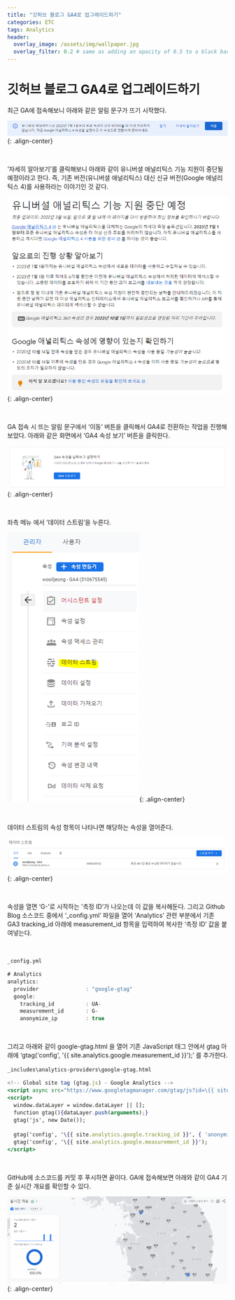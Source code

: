 ```yaml
---
title: "깃허브 블로그 GA4로 업그레이드하기"
categories: ETC
tags: Analytics
header:
  overlay_image: /assets/img/wallpaper.jpg
  overlay_filter: 0.2 # same as adding an opacity of 0.5 to a black background
---
```


# 깃허브 블로그 GA4로 업그레이드하기

최근 GA에 접속해보니 아래와 같은 알림 문구가 뜨기 시작했다. 

![PNG](/assets/img/post_img/2022-04-12-ga4-upgrade/img.png){: .align-center}

<br>

‘자세히 알아보기’를 클릭해보니 아래와 같이 유니버셜 애널리틱스 기능 지원이 중단될 예정이라고 한다. 즉, 기존 버전(유니버셜 애널리틱스) 대신 신규 버전(Google 애널리틱스 4)를 사용하라는 이야기인 것 같다.

![PNG](/assets/img/post_img/2022-04-12-ga4-upgrade/img1.png){: .align-center}

<br>

GA 접속 시 뜨는 알림 문구에서 ‘이동’ 버튼을 클릭해서 GA4로 전환하는 작업을 진행해보았다. 아래와 같은 화면에서 ‘GA4 속성 보기’ 버튼을 클릭한다.

![PNG](/assets/img/post_img/2022-04-12-ga4-upgrade/img2.png){: .align-center}

<br>

좌측 메뉴 에서 ‘데이터 스트림’을 누른다.

![PNG](/assets/img/post_img/2022-04-12-ga4-upgrade/img3.png){: .align-center}

<br>

데이터 스트림의 속성 항목이 나타나면 해당하는 속성을 열어준다.

![PNG](/assets/img/post_img/2022-04-12-ga4-upgrade/img4.png){: .align-center}

<br>

속성을 열면 ‘G-’로 시작하는 '측정 ID’가 나오는데 이 값을 복사해둔다. 그리고 Github Blog 소스코드 중에서 ‘_config.yml’ 파일을 열어 ‘Analytics’ 관련 부분에서 기존 GA3 tracking_id 아래에 measurement_id 항목을 입력하여 복사한 ‘측정 ID’ 값을 붙여넣는다.

<br>

`_config.yml`

```jsx
# Analytics
analytics:
  provider               : "google-gtag"
  google:
    tracking_id          : UA-
    measurement_id       : G-
    anonymize_ip         : true
```

<br>

그리고 아래와 같이 google-gtag.html  을 열어 기존 JavaScript 태그 안에서 gtag 아래에 ‘gtag('config', '\{{ site.analytics.google.measurement_id }}');’ 를 추가한다.

`_includes\analytics-providers\google-gtag.html`

```jsx
<!-- Global site tag (gtag.js) - Google Analytics -->
<script async src="https://www.googletagmanager.com/gtag/js?id=\{{ site.analytics.google.tracking_id }}"></script>
<script>
  window.dataLayer = window.dataLayer || [];
  function gtag(){dataLayer.push(arguments);}
  gtag('js', new Date());

  gtag('config', '\{{ site.analytics.google.tracking_id }}', { 'anonymize_ip': \{{ site.analytics.google.anonymize_ip | default: false }}});
  gtag('config', '\{{ site.analytics.google.measurement_id }}');
</script>
```

<br>

GitHub에 소스코드를 커밋 후 푸시하면 끝이다. GA에 접속해보면 아래와 같이 GA4 기준 실시간 개요를 확인할 수 있다.

![PNG](/assets/img/post_img/2022-04-12-ga4-upgrade/img5.png){: .align-center}
